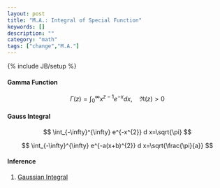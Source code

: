 ```yaml
---
layout: post
title: "M.A.: Integral of Special Function"
keywords: []
description: ""
category: "math"
tags: ["change","M.A."]
---
```

{% include JB/setup %}

#### Gamma Function
$$
\Gamma(z)=\int_{0}^{\infty} x^{z-1} e^{-x} d x, \quad \mathfrak{R}(z)>0
$$


#### Gauss Integral 
$$
\int_{-\infty}^{\infty} e^{-x^{2}} d x=\sqrt{\pi}
$$

$$
\int_{-\infty}^{\infty} e^{-a(x+b)^{2}} d x=\sqrt{\frac{\pi}{a}}
$$


#### Inference
1. [Gaussian Integral](https://en.wikipedia.org/wiki/Gaussian_integral)
